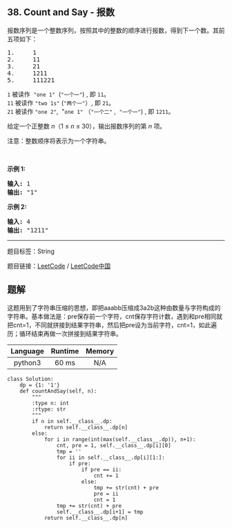 ## 38. Count and Say - 报数

<!--If you want to use the English description, use `question.content` instead-->

<p>报数序列是一个整数序列，按照其中的整数的顺序进行报数，得到下一个数。其前五项如下：</p>

<pre>1.     1
2.     11
3.     21
4.     1211
5.     111221
</pre>

<p><code>1</code>&nbsp;被读作&nbsp;&nbsp;<code>&quot;one 1&quot;</code>&nbsp;&nbsp;(<code>&quot;一个一&quot;</code>) , 即&nbsp;<code>11</code>。<br>
<code>11</code> 被读作&nbsp;<code>&quot;two 1s&quot;</code>&nbsp;(<code>&quot;两个一&quot;</code>）, 即&nbsp;<code>21</code>。<br>
<code>21</code> 被读作&nbsp;<code>&quot;one 2&quot;</code>, &nbsp;&quot;<code>one 1&quot;</code>&nbsp;（<code>&quot;一个二&quot;</code>&nbsp;,&nbsp;&nbsp;<code>&quot;一个一&quot;</code>)&nbsp;, 即&nbsp;<code>1211</code>。</p>

<p>给定一个正整数 <em>n</em>（1 &le;&nbsp;<em>n</em>&nbsp;&le; 30），输出报数序列的第 <em>n</em> 项。</p>

<p>注意：整数顺序将表示为一个字符串。</p>

<p>&nbsp;</p>

<p><strong>示例&nbsp;1:</strong></p>

<pre><strong>输入:</strong> 1
<strong>输出:</strong> &quot;1&quot;
</pre>

<p><strong>示例 2:</strong></p>

<pre><strong>输入:</strong> 4
<strong>输出:</strong> &quot;1211&quot;
</pre>



-----

题目标签：String

题目链接：[LeetCode](https://leetcode.com/problems/count-and-say/description/)  /  [LeetCode中国](https://leetcode-cn.com/problems/count-and-say/description/)

## 题解

这题用到了字符串压缩的思想，即把aaabb压缩成3a2b这种由数量与字符构成的字符串。基本做法是：pre保存前一个字符，cnt保存字符计数，遇到和pre相同就把cnt=1，不同就拼接到结果字符串，然后把pre设为当前字符，cnt=1，如此遍历；循环结束再做一次拼接到结果字符串。

| Language | Runtime | Memory |
|:---:|:---:|:---:|
| python3  | 60  ms | N/A |

```python3
class Solution:
    dp = {1: '1'}
    def countAndSay(self, n):
        """
        :type n: int
        :rtype: str
        """
        if n in self.__class__.dp:
            return self.__class__.dp[n]
        else:
            for i in range(int(max(self.__class__.dp)), n+1):
                cnt, pre = 1, self.__class__.dp[i][0]
                tmp = ''
                for ii in self.__class__.dp[i][1:]:
                    if pre:
                        if pre == ii:
                            cnt += 1
                        else:
                            tmp += str(cnt) + pre
                            pre = ii
                            cnt = 1
                tmp += str(cnt) + pre
                self.__class__.dp[i+1] = tmp
            return self.__class__.dp[n]
```
